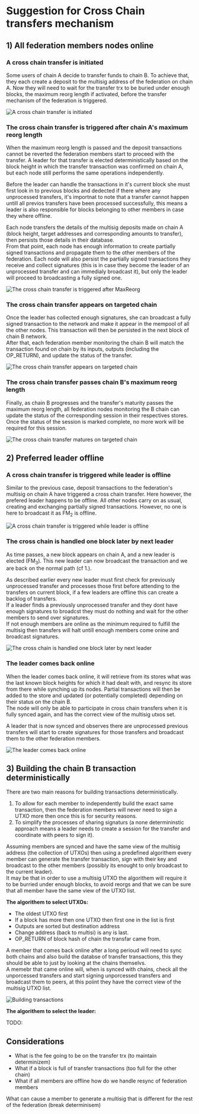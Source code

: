 # Suggestion for Cross Chain transfers mechanism

## 1) All federation members nodes online

### A cross chain transfer is initiated

Some users of chain A decide to transfer funds to chain B. To achieve that, they each create a deposit to the multisig address of the federation on chain A. Now they will need to wait for the transfer trx to be buried under enough blocks, the maximum reorg length if activated, before the transfer mechanism of the federation is triggered.

![A cross chain transfer is initiated](../assets/cross-chain-transfers/happy-path-1.svg)

### The cross chain transfer is triggered after chain A's maximum reorg length

When the maximum reorg length is passed and the deposit transactions cannot be reverted the federation members start to proceed with the transfer. A leader for that transfer is elected deterministically based on the block height in which the transfer transaction was confirmed on chain A, but each node still performs the same operations independently.  

Before the leader can handle the transactions in it's current block she must first look in to previous blocks and dedected if there where any unprocessed transfers, it's importnat to note that a transfer cannot happen untill all previos transfers have been processed successfully, this means a leader is also responsible for blocks belonging to other members in case they where offline.  

Each node transfers the details of the multisig deposits made on chain A (block height, target addresses and corresponding amounts to transfer), then persists those details in their database.  
From that point, each node has enough information to create partially signed transactions and propagate them to the other members of the federation. Each node will also persist the partially signed transactions they receive and collect signatures (this is in case they become the leader of an unprocessed transfer and can immedialy broadcast it), but only the leader will proceed to broadcasting a fully signed one.

![The cross chain transfer is triggered after MaxReorg](../assets/cross-chain-transfers/happy-path-2.svg)

### The cross chain transfer appears on targeted chain

Once the leader has collected enough signatures, she can broadcast a fully signed transaction to the network and make it appear in the mempool of all the other nodes. This transaction will then be persisted in the next block of chain B network.  
After that, each federation member monitoring the chain B will match the transaction found on chain by its inputs, outputs (including the OP_RETURN), and update the status of the transfer.

![The cross chain transfer appears on targeted chain](../assets/cross-chain-transfers/happy-path-3.svg)

### The cross chain transfer passes chain B's maximum reorg length

Finally, as chain B progresses and the transfer's maturity passes the maximum reorg length, all federation nodes monitoring the B chain can update the status of the corresponding session in their respectives stores. Once the status of the session is marked complete, no more work will be required for this session.

![The cross chain transfer matures on targeted chain](../assets/cross-chain-transfers/happy-path-4.svg)

## 2) Preferred leader offline

### A cross chain transfer is triggered while leader is offline

Similar to the previous case, deposit transactions to the federation's multisig on chain A have triggered a cross chain transfer. Here however, the prefered leader happens to be offline. All other nodes carry on as usual, creating and exchanging partially signed transactions. However, no one is here to broadcast it as FM<sub>2</sub> is offline.

![A cross chain transfer is triggered while leader is offline](../assets/cross-chain-transfers/leader-offline-1.svg)

### The cross chain is handled one block later by next leader

As time passes, a new block appears on chain A, and a new leader is elected (FM<sub>3</sub>). This new leader can now broadcast the transaction and we are back on the normal path (cf 1.).  

As described earlier every new leader must first check for previously unprocessed transfer and processes those first before attending to the transfers on current block, if a few leaders are offline this can create a backlog of transfers.  
If a leader finds a previously unprocessed transfer and they dont have enough signatures to broadcst they must do nothing and wait for the other members to send over signatures.  
If not enough members are online as the minimum required to fulfill the multisig then transfers will halt untill enough members come onine and broadcast signatures. 

![The cross chain is handled one block later by next leader](../assets/cross-chain-transfers/leader-offline-2.svg)

### The leader comes back online

When the leader comes back online, it will retrieve from its stores what was the last known block heights for which it had dealt with, and resync its store from there while synching up its nodes. Partial transactions will then be added to the store and updated (or potentially completed) depending on their status on the chain B.  
The node will only be able to participate in cross chain transfers when it is fully synced again, and has the correct view of the multisig utxos set.  

A leader that is now synced and observes there are unprocessed previous transfers will start to create signatures for those transfers and broadcast them to the other federation members.

![The leader comes back online](../assets/cross-chain-transfers/leader-offline-3.svg)

## 3) Building the chain B transaction deterministically

There are two main reasons for building transactions deterministically.
1. To allow for each member to independently build the exact same transaction, then the federation members will never need to sign a UTXO more then once this is for security reasons.
2. To simplify the processes of sharing signaturs (a none determininstic approach means a leader needs to create a session for the transfer and coordinate with peers to sign it).  

Assuming members are synced and have the same view of the multisig address (the collection of UTXOs) then using a predefined algorithem every member can generate the transfer transaction, sign with their key and broadcast to the other members (possibly its enought to only broadcast to the current leader).  
It may be that in order to use a multisig UTXO the algorithem will require it to be burried under enough blocks, to avoid reorgs and that we can be sure that all member have the same view of the UTXO list.

**The algorithem to select UTXOs:**
- The oldest UTXO first
- If a block has more then one UTXO then first one in the list is first
- Outputs are sorted but destination address
- Change address (back to multisi) is any is last.
- OP_RETURN of block hash of chain the transfar came from.

A member that comes back online after a long perioud will need to sync both chains and also build the databse of transfer transactions, this they should be able to just by looking at the chains themselvs.  
A memebr that came online will, when is synced with chains, check all the unporcessed transfers and start signing unporcessed transfers and broadcast them to peers, at this poiint they have the correct view of the multisig UTXO list. 

![Building transactions](../assets/cross-chain-transfers/building-transaction.svg)

**The algorithem to select the leader:**

TODO:

## Considerations ## 

- What is the fee going to be on the transfer trx (to maintain determinizem)
- What if a block is full of transfer transactions (too full for the other chain)
- What if all members are offline how do we handle resync of federation members

What can cause a member to generate a multisig that is different for the rest of the federation (break determinisem)

